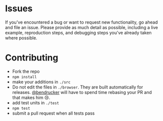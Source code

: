 # Issues

If you've encountered a bug or want to request new functionality, go ahead and file an issue. Please provide as much detail as possible, including a live example, reproduction steps, and debugging steps you've already taken where possible.

# Contributing

* Fork the repo
* `npm install`
* make your additions in `./src`
* Do not edit the files in `./browser`. They are built automatically for releases. [@bendrucker](https://github.com/bendrucker) will have to spend time rebasing your PR and that makes him :cry:.
* add test units in `./test`
* `npm test`
* submit a pull request when all tests pass
